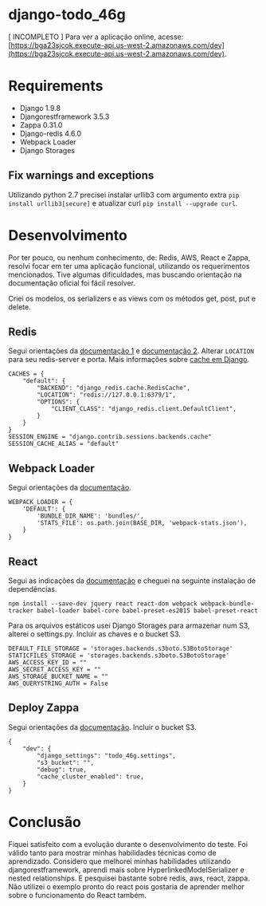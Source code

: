 # django-todo_46g
[ INCOMPLETO ] Para ver a aplicação online, acesse: [https://bga23sjcok.execute-api.us-west-2.amazonaws.com/dev](https://bga23sjcok.execute-api.us-west-2.amazonaws.com/dev).

# Requirements
- Django 1.9.8
- Djangorestframework 3.5.3
- Zappa 0.31.0
- Django-redis 4.6.0
- Webpack Loader
- Django Storages

## Fix warnings and exceptions
Utilizando python 2.7 precisei instalar urllib3 com argumento extra ``` pip install urllib3[secure] ``` e atualizar curl
``` pip install --upgrade curl ```.

# Desenvolvimento
Por ter pouco, ou nenhum conhecimento, de: Redis, AWS, React e Zappa, resolvi focar em ter uma aplicação funcional, utilizando os requerimentos mencionados. Tive algumas dificuldades, mas buscando orientação na documentação oficial foi fácil resolver.

Criei os modelos, os serializers e as views com os métodos get, post, put e delete.

## Redis
Segui orientações da [documentação 1](https://niwinz.github.io/django-redis/latest/#_configure_as_cache_backend) e [documentação 2](https://niwinz.github.io/django-redis/latest/#_configure_as_session_backend). Alterar ``` LOCATION ``` para seu redis-server e porta.
Mais informações sobre [cache em Django](https://docs.djangoproject.com/en/dev/topics/cache/).
```
CACHES = {
    "default": {
        "BACKEND": "django_redis.cache.RedisCache",
        "LOCATION": "redis://127.0.0.1:6379/1",
        "OPTIONS": {
            "CLIENT_CLASS": "django_redis.client.DefaultClient",
        }
    }
}
SESSION_ENGINE = "django.contrib.sessions.backends.cache"
SESSION_CACHE_ALIAS = "default"
```
## Webpack Loader
Segui orientações da [documentação](https://webpack.github.io/docs/usage.html).
```
WEBPACK_LOADER = {
    'DEFAULT': {
        'BUNDLE_DIR_NAME': 'bundles/',
        'STATS_FILE': os.path.join(BASE_DIR, 'webpack-stats.json'),
    }
}
```

## React
Segui as indicações da [documentação](https://facebook.github.io/react/docs/installation.html) e cheguei na seguinte instalação de dependências.
```
npm install --save-dev jquery react react-dom webpack webpack-bundle-tracker babel-loader babel-core babel-preset-es2015 babel-preset-react
```

Para os arquivos estáticos usei Django Storages para armazenar num S3, alterei o settings.py. Incluir as chaves e o bucket S3.
```
DEFAULT_FILE_STORAGE = 'storages.backends.s3boto.S3BotoStorage'
STATICFILES_STORAGE = 'storages.backends.s3boto.S3BotoStorage'
AWS_ACCESS_KEY_ID = ""
AWS_SECRET_ACCESS_KEY = ""
AWS_STORAGE_BUCKET_NAME = ""
AWS_QUERYSTRING_AUTH = False
```

## Deploy Zappa
Segui orientações da [documentação](https://github.com/Miserlou/Zappa#running-the-initial-setup--settings). Incluir o bucket S3.
```
{
    "dev": {
        "django_settings": "todo_46g.settings",
        "s3_bucket": "",
        "debug": true,
        "cache_cluster_enabled": true,
    }
}
```
# Conclusão
Fiquei satisfeito com a evolução durante o desenvolvimento do teste. Foi válido tanto para mostrar minhas habilidades técnicas como de aprendizado. Considero que melhorei minhas habilidades utilizando djangorestframework, aprendi mais sobre HyperlinkedModelSerializer e nested relationships. E pesquisei bastante sobre redis, aws, react, zappa. Não utilizei o exemplo pronto do react pois gostaria de aprender melhor sobre o funcionamento do React também.